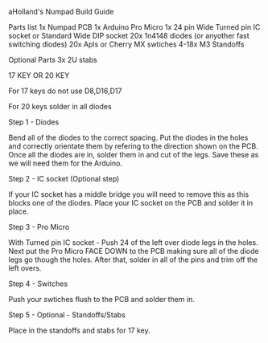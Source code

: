 aHolland's Numpad Build Guide

Parts list
1x 	  Numpad PCB
1x 	  Arduino Pro Micro 
1x 	  24 pin Wide Turned pin IC socket or Standard Wide DIP socket
20x   1n4148 diodes (or anyother fast switching diodes)
20x   Apls or Cherry MX swtiches 
4-18x M3 Standoffs

Optional Parts
3x 2U stabs

17 KEY OR 20 KEY

For 17 keys do not use D8,D16,D17

For 20 keys solder in all diodes

Step 1 - Diodes

Bend all of the diodes to the correct spacing. Put the diodes in the holes and correctly orientate them by refering to the direction shown on the PCB. Once all the diodes are in, solder them in and cut of the legs. Save these as we will need them for the Arduino. 

Step 2 - IC socket (Optional step)

If your IC socket has a middle bridge you will need to remove this as this blocks one of the diodes. Place your IC socket on the PCB and solder it in place. 

Step 3 - Pro Micro 

With Turned pin IC socket - Push 24 of the left over diode legs in the holes. Next put the Pro Micro FACE DOWN to the PCB making sure all of the diode legs go though the holes. After that, solder in all of the pins and trim off the left overs. 

Step 4 - Switches

Push your swtiches flush to the PCB and solder them in. 

Step 5 - Optional - Standoffs/Stabs

Place in the standoffs and stabs for 17 key. 